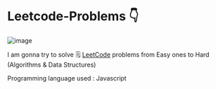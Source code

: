 # Leetcode-Problems 👇

![image](https://github.com/Imad-El-Jabouri/Leetcode-Problems/assets/74730508/7d3e9a2e-0719-4d5f-9751-684b35650c09)

I am gonna try to solve 🗒️ <a href="https://leetcode.com/problemset/algorithms/">LeetCode</a> problems from Easy ones to Hard (Algorithms & Data Structures)

Programming language used : Javascript
